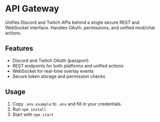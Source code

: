# API Gateway

Unifies Discord and Twitch APIs behind a single secure REST and WebSocket interface. Handles OAuth, permissions, and unified mod/chat actions.

## Features
- Discord and Twitch OAuth (passport)
- REST endpoints for both platforms and unified actions
- WebSocket for real-time overlay events
- Secure token storage and permission checks

## Usage
1. Copy `.env.example` to `.env` and fill in your credentials.
2. Run `npm install`
3. Start with `npm start`
